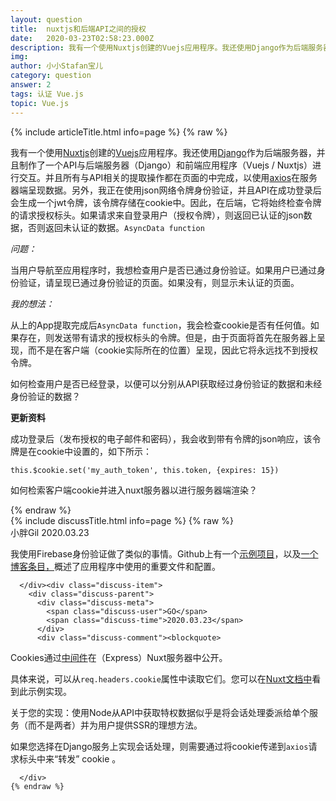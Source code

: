 ```yaml
---
layout: question
title:  nuxtjs和后端API之间的授权
date:   2020-03-23T02:58:23.000Z
description: 我有一个使用Nuxtjs创建的Vuejs应用程序。我还使用Django作为后端服务器，并且制作了一个API与后端服务器（Django）和前端应用程序（Vu...
img: 
author: 小小Stafan宝儿
category: question
answer: 2
tags: 认证 Vue.js
topic: Vue.js
---
```

<div class="article-root">
  <div class="article">
    {% include articleTitle.html info=page %}
    {% raw %}
    <div class="article-content"><p><font style="vertical-align: inherit;"><font style="vertical-align: inherit;">我有一个</font><font style="vertical-align: inherit;">使用</font><a href="https://nuxtjs.org/guide" rel="noreferrer"><font style="vertical-align: inherit;">Nuxtjs</font></a><font style="vertical-align: inherit;">创建</font><font style="vertical-align: inherit;">的</font></font><a href="https://vuejs.org/" rel="noreferrer"><font style="vertical-align: inherit;"><font style="vertical-align: inherit;">Vuejs</font></font></a><font style="vertical-align: inherit;"><font style="vertical-align: inherit;">应用程序</font><font style="vertical-align: inherit;">。</font><font style="vertical-align: inherit;">我还使用</font><a href="https://www.djangoproject.com/" rel="noreferrer"><font style="vertical-align: inherit;">Django</font></a><font style="vertical-align: inherit;">作为后端服务器，并且制作了一个API与后端服务器（Django）和前端应用程序（Vuejs / Nuxtjs）进行交互。</font><font style="vertical-align: inherit;">并且所有与API相关的提取操作都在</font><font style="vertical-align: inherit;">页面的</font><font style="vertical-align: inherit;">中完成，以</font><font style="vertical-align: inherit;">使用</font><a href="https://www.npmjs.com/package/@nuxtjs/axios" rel="noreferrer"><font style="vertical-align: inherit;">axios</font></a><font style="vertical-align: inherit;">在服务器端呈现数据</font><font style="vertical-align: inherit;">。</font><font style="vertical-align: inherit;">另外，我正在使用json网络令牌身份验证，并且API在成功登录后会生成一个jwt令牌，该令牌存储在cookie中。</font><font style="vertical-align: inherit;">因此，在后端，它将始终检查令牌的请求授权标头。</font><font style="vertical-align: inherit;">如果请求来自登录用户（授权令牌），则返回已认证的json数据，否则返回未认证的数据。</font></font><a href="https://nuxtjs.org/guide" rel="noreferrer"><font style="vertical-align: inherit;"></font></a><font style="vertical-align: inherit;"></font><a href="https://www.djangoproject.com/" rel="noreferrer"><font style="vertical-align: inherit;"></font></a><font style="vertical-align: inherit;"></font><code>AsyncData function</code><font style="vertical-align: inherit;"></font><a href="https://www.npmjs.com/package/@nuxtjs/axios" rel="noreferrer"><font style="vertical-align: inherit;"></font></a><font style="vertical-align: inherit;"></font></p>

<p><em><font style="vertical-align: inherit;"><font style="vertical-align: inherit;">问题：</font></font></em></p>

<p><font style="vertical-align: inherit;"><font style="vertical-align: inherit;">当用户导航至应用程序时，我想检查用户是否已通过身份验证。</font><font style="vertical-align: inherit;">如果用户已通过身份验证，请呈现已通过身份验证的页面。</font><font style="vertical-align: inherit;">如果没有，则显示未认证的页面。</font></font></p>

<p><em><font style="vertical-align: inherit;"><font style="vertical-align: inherit;">我的想法：</font></font></em></p>

<p><font style="vertical-align: inherit;"><font style="vertical-align: inherit;">从上的App提取完成后</font></font><code>AsyncData function</code><font style="vertical-align: inherit;"><font style="vertical-align: inherit;">，我会检查cookie是否有任何值。</font><font style="vertical-align: inherit;">如果存在，则发送带有请求的授权标头的令牌。</font><font style="vertical-align: inherit;">但是，由于页面将首先在服务器上呈现，而不是在客户端（cookie实际所在的位置）呈现，因此它将永远找不到授权令牌。</font></font></p>

<p><font style="vertical-align: inherit;"><font style="vertical-align: inherit;">如何检查用户是否已经登录，以便可以分别从API获取经过身份验证的数据和未经身份验证的数据？</font></font></p>

<p><strong><font style="vertical-align: inherit;"><font style="vertical-align: inherit;">更新资料</font></font></strong></p>

<p><font style="vertical-align: inherit;"><font style="vertical-align: inherit;">成功登录后（发布授权的电子邮件和密码），我会收到带有令牌的json响应，该令牌是在cookie中设置的，如下所示：</font></font></p>

<pre><code>this.$cookie.set('my_auth_token', this.token, {expires: 15})
</code></pre>

<p><font style="vertical-align: inherit;"><font style="vertical-align: inherit;">如何检索客户端cookie并进入nuxt服务器以进行服务器端渲染？</font></font></p></div>
    {% endraw %}
  </div>

  <div class="discuss-wrapper">
    {% include discussTitle.html info=page %}
    {% raw %}
    <div class="discuss-item">
        <div class="discuss-parent">
          <div class="discuss-meta">
            <span class="discuss-user">小胖Gil</span>
            <span class="discuss-time">2020.03.23</span>
          </div>
          <div class="discuss-comment"><p><font style="vertical-align: inherit;"><font style="vertical-align: inherit;">我使用Firebase身份验证做了类似的事情。</font><font style="vertical-align: inherit;">Github上</font><font style="vertical-align: inherit;">有一个</font></font><a href="https://github.com/rossma/nuxt-firebase-auth-ex" rel="nofollow noreferrer"><font style="vertical-align: inherit;"><font style="vertical-align: inherit;">示例项目</font></font></a><font style="vertical-align: inherit;"><font style="vertical-align: inherit;">，以及</font></font><a href="http://monstersandwich.blogspot.co.uk/2018/02/vuejs-nuxtjs-vuex-firebase-persisted.html" rel="nofollow noreferrer"><font style="vertical-align: inherit;"><font style="vertical-align: inherit;">一个博客条目，</font></font></a><font style="vertical-align: inherit;"><font style="vertical-align: inherit;">概述了应用程序中使用的重要文件和配置。</font></font></p></div>
        </div>
        
      </div><div class="discuss-item">
        <div class="discuss-parent">
          <div class="discuss-meta">
            <span class="discuss-user">GO</span>
            <span class="discuss-time">2020.03.23</span>
          </div>
          <div class="discuss-comment"><blockquote>
  <p><font style="vertical-align: inherit;"><font style="vertical-align: inherit;">Cookies通过</font></font><a href="https://nuxtjs.org/api/pages-middleware" rel="nofollow noreferrer"><font style="vertical-align: inherit;"><font style="vertical-align: inherit;">中间件</font></font></a><font style="vertical-align: inherit;"><font style="vertical-align: inherit;">在（Express）Nuxt服务器中公开</font><font style="vertical-align: inherit;">。</font></font></p>
</blockquote>

<p><font style="vertical-align: inherit;"><font style="vertical-align: inherit;">具体来说，可以从</font></font><code>req.headers.cookie</code><font style="vertical-align: inherit;"><font style="vertical-align: inherit;">属性中</font><font style="vertical-align: inherit;">读取它们</font><font style="vertical-align: inherit;">。</font><font style="vertical-align: inherit;">您可以在</font></font><a href="https://nuxtjs.org/examples/auth-routes" rel="nofollow noreferrer"><font style="vertical-align: inherit;"><font style="vertical-align: inherit;">Nuxt文档中</font></font></a><font style="vertical-align: inherit;"><font style="vertical-align: inherit;">看到此示例实现</font><font style="vertical-align: inherit;">。</font></font></p>

<p><font style="vertical-align: inherit;"><font style="vertical-align: inherit;">关于您的实现：使用Node从API中获取特权数据似乎是将会话处理委派给单个服务（而不是两者）并为用户提供SSR的理想方法。</font></font></p>

<p><font style="vertical-align: inherit;"><font style="vertical-align: inherit;">如果您选择在Django服务上实现会话处理，则需要通过将cookie传递到</font></font><code>axios</code><font style="vertical-align: inherit;"><font style="vertical-align: inherit;">请求标头中</font><font style="vertical-align: inherit;">来“转发” cookie </font><font style="vertical-align: inherit;">。</font></font></p></div>
        </div>
        
      </div>
    {% endraw %}
  </div>
<div>
